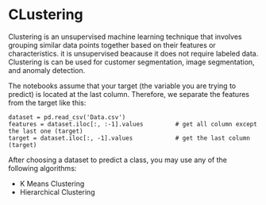 # CLustering
Clustering is an unsupervised machine learning technique that involves grouping similar data points together based on their features or characteristics. it is unsupervised beacause it does not require labeled data.
Clustering is can be used for customer segmentation, image segmentation, and anomaly detection.

The notebooks assume that your target (the variable you are trying to predict) is located at the last column.
Therefore, we separate the features from the target like this:
```
dataset = pd.read_csv('Data.csv')
features = dataset.iloc[:, :-1].values         # get all column except the last one (target)
target = dataset.iloc[:, -1].values            # get the last column (target)
```

After choosing a dataset to predict a class, you may use any of the following algorithms:

* K Means Clustering
* Hierarchical Clustering
